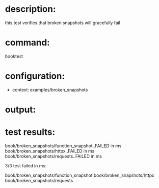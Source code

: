 # description:

this test verifies that broken snapshots will gracefully fail

# command:

booktest 

# configuration:

 * context: examples/broken_snapshots

# output:


# test results:

  book/broken_snapshots/function_snapshot..FAILED in <number> ms
  book/broken_snapshots/httpx..FAILED in <number> ms
  book/broken_snapshots/requests..FAILED in <number> ms

3/3 test failed in <number> ms:

  book/broken_snapshots/function_snapshot
  book/broken_snapshots/httpx
  book/broken_snapshots/requests


